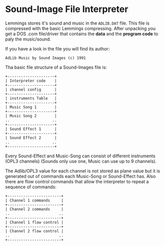 # Sound-Image File Interpreter

Lemmings stores it's sound and music in the `ADLIB.DAT` file. This file is compressed with the basic Lemmings
compressing. After unpacking you get a DOS .com file/driver that contains the **data** and the **program code**
to paly the music/sound.

If you have a look in the file you will find its author:

    AdLib Music by Sound Images (c) 1991

Tha basic file structure of a Sound-Images file is:

    +---------------------+
    | Interpreter code    |
    +---------------------+
    | channel config      |
    +---------------------+
    | instruments Table   |
    +---------------------+
    | Music Song 1        |
    +---------------------+
    | Music Song 2        |
    ..                   ..
    +---------------------+
    | Sound Effect 1      |
    +---------------------+
    | Sound Effect 2      |
    ..                   ..
    +---------------------+


Every Sound-Effect and Music-Song can consist of different instruments (OPL3 channels)
(Sounds only use one, Music can use up to 9 channels).

The Adlib/OPL3 value for each channel is not stored as plane value but it is generated out of
commands each Music-Song or Sound-Effect has. Also there are flow control commands that allow
the interpreter to repeat a sequence of commands:

  
    +------------------------+
    | Channel 1 commands     |
    +------------------------+
    | Channel 2 commands     |
    ..                      ..
    +------------------------+
    | Channel 1 flow control |
    +------------------------+
    | Channel 2 flow control |
    ..                      ..
    +------------------------+


